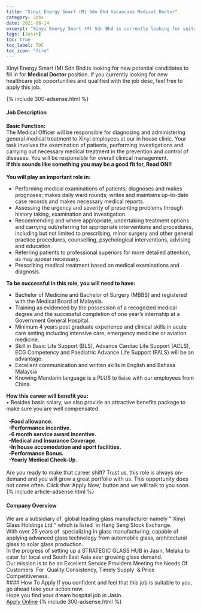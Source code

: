 ```yaml
---
title: "Xinyi Energy Smart (M) Sdn Bhd Vacancies Medical Doctor" 
category: Jobs 
date: 2021-06-14 
excerpt: "Xinyi Energy Smart (M) Sdn Bhd is currently looking for suitable person to fill in the Medical Doctor which positioned at Jasin" 
tags: [Jasin] 
toc: true 
toc_label: TOC 
toc_icon: "fire" 
--- 
```


<p>Xinyi Energy Smart (M) Sdn Bhd is looking for new potential candidates to fill in for <b>Medical Doctor</b> position. If you currently looking for new healthcare job opportunities and qualified with the job desc, feel free to apply this job.
</p>{% include 300-adsense.html %} 
<div><div><h4>Job Description</h4></div><div><div><span><div><div><strong>Basic Function:</strong></div><div>The Medical Officer will be responsible for diagnosing and administering general medical treatment to Xinyi employees at our in house clinic. Your task involves the examination of patients, performing investigations and carrying out necessary medical treatment in the prevention and control of diseases. You will be responsible for overall clinical management.</div><div><strong>If this sounds like something you may be a good fit for, Read ON!!</strong><br>&#160;</div><div><strong>You will play an important role in:</strong></div><ul><li>Performing medical examinations of patients; diagnoses and makes prognoses; makes daily ward rounds; writes and maintains up-to-date case records and makes necessary medical reports.</li><li>Assessing the urgency and severity of presenting problems through history taking, examination and investigation.</li><li>Recommending and where appropriate, undertaking treatment options and carrying out/referring for appropriate interventions and procedures, including but not limited to prescribing, minor surgery and other general practice procedures, counselling, psychological interventions, advising and education.</li><li>Referring patients to professional superiors for more detailed attention, as may appear necessary.</li><li>Prescribing medical treatment based on medical examinations and diagnosis.</li></ul><div><strong>To be successful in this role, you will need to have:</strong></div><ul><li>Bachelor of Medicine and Bachelor of Surgery (MBBS) and registered with the Medical Board of Malaysia.</li><li>Training as evidenced by the possession of a recognized medical degree and the successful completion of one year&#8217;s internship at a Government General Hospital.</li><li>Minimum 4 years post graduate experience and clinical skills in acute care setting including intensive care, emergency medicine or aviation medicine.</li><li>Skill in Basic Life Support (BLS), Advance Cardiac Life Support (ACLS), ECG Competency and Paediatric Advance Life Support (PALS) will be an advantage.</li><li>Excellent communication and written skills in English and Bahasa Malaysia</li><li>Knowing Mandarin language is a PLUS to liaise with our employees from China.</li></ul><div><strong>How this career will benefit you:</strong></div><div>&#8226; Besides basic salary, we also provide an attractive benefits package to make sure you are well compensated.<br><br><strong>&#160; -Food allowance.<br>&#160; -Performance incentive.<br>&#160; -6 month service award incentive.<br>&#160; -Medical and Insurance Coverage.<br>&#160; -In house accomodation and sport facilities.<br>&#160; -Performance Bonus.<br>&#160; -Yearly Medical Check-Up.</strong><br><br>Are you ready to make that career shift? Trust us, this role is always on-demand and you will grow a great portfolio with us. This opportunity does not come often. Click that &#8216;Apply Now,&#8217; button and we will talk to you soon.</div></div></span></div></div></div> 
{% include article-adsense.html %} 
<div><div><h4>Company Overview</h4></div><div><div><span><div><div>
	We are a subsidiary of&#160; global leading glass manufacturer namely&#160;" Xinyi Glass Holdings Ltd " which is listed&#160; in Hang Seng Stock Exchange.</div>
<div>
	With over 25 years of&#160; specializing in glass manufacturing; capable of applying advanced glass technology from automobile glass, architectural glass to solar glass production.</div>
<div>
	In the progress of setting up a STRATEGIC GLASS HUB in Jasin, Melaka to cater for local and South East Asia ever growing glass demand.</div>
<div>
	Our mission is to be an Excellent Service Providers Meeting the Needs Of Customers&#160; For&#160; Quality Consistency, Timely Supply&#160; &amp; Price Competitiveness.</div></div></span></div></div></div> 
#### How To Apply 
If you confident and feel that this job is suitable to you, go ahead take your action now. <br/> 
Hope you find your dream hospital job in Jasin. <br/> 
<a href="https://www.jobstreet.com.my/en/job/medical-doctor-4586098?jobId=jobstreet-my-job-4586098" class="btn btn--warning" target="_blank" rel="nofollow noopenner">Apply Online</a> 
{% include 300-adsense.html %} 